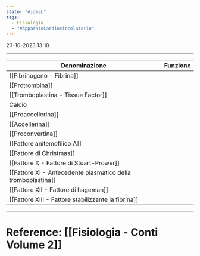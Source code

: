 ```yaml
---
stato: "#ideaL"
tags:
  - Fisiologia
  - "#ApparatoCardiocircolatorio"
---
```

23-10-2023 13:10

--- 


 | Denominazione                                                | Funzione |
 | ------------------------------------------------------------ | -------- |
 | [[Fibrinogeno - Fibrina]]                                    |          |
 | [[Protrombina]]                                              |          |
 | [[Tromboplastina - Tissue Factor]]                           |          |
 | Calcio                                                       |          |
 | [[Proaccellerina]]                                           |          |
 | [[Accellerina]]                                              |          |
 | [[Proconvertina]]                                            |          |
 | [[Fattore anitemofilico A]]                                  |          |
 | [[Fattore di Christmas]]                                     |          |
 | [[Fattore X - Fattore di Stuart-Prower]]                     |          |
 | [[Fattore XI - Antecedente plasmatico della tromboplastina]] |          |
 | [[Fattore XII - Fattore di hageman]]                         |          |
 | [[Fattore XIII - Fattore stabilizzante la fibrina]]          |          |








--- 
# Reference: [[Fisiologia  - Conti Volume 2]]